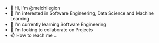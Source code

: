 - 👋 Hi, I’m @melchilegion
- 👀 I’m interested in Software Engineering, Data Science and Machine Learning
- 🌱 I’m currently learning Software Engineering
- 💞️ I’m looking to collaborate on Projects
- 📫 How to reach me ...

<!---
melchilegion/melchilegion is a ✨ special ✨ repository because its `README.md` (this file) appears on your GitHub profile.
You can click the Preview link to take a look at your changes.
--->
